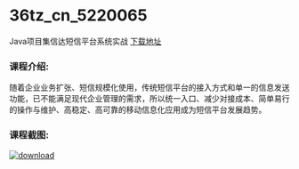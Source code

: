 # 36tz_cn_5220065
Java项目集信达短信平台系统实战
[下载地址](http://www.36tz.cn/article/5220065 "下载地址")
### 课程介绍:
随着企业业务扩张、短信规模化使用，传统短信平台的接入方式和单一的信息发送功能，已不能满足现代企业管理的需求，所以统一入口、减少对接成本、简单易行的操作与维护、高稳定、高可靠的移动信息化应用成为短信平台发展趋势。

### 课程截图:
[![download](http://36tz.cn/muke_img/2021_06_2-10.png "下载地址")](http://www.36tz.cn "下载地址")
